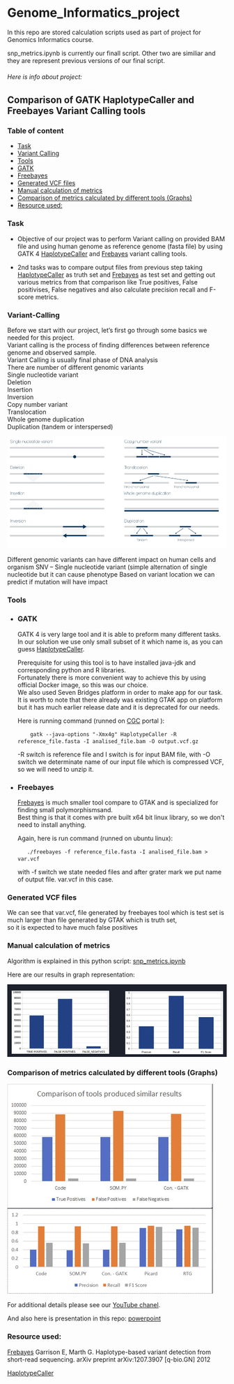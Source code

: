 # Genome_Informatics_project
In this repo are stored calculation scripts used as part of project for Genomics Informatics course.

snp_metrics.ipynb is currently our finall script. Other two are similiar and they are represent previous versions of our final script.

###### Here is info about project:

## Comparison of GATK HaplotypeCaller and Freebayes Variant Calling tools

### Table of content

* [Task](https://github.com/github-storage/Genome_Informatics_project/blob/main/README.md#task)
* [Variant Calling](https://github.com/github-storage/Genome_Informatics_project/blob/main/README.md#variant-calling)
* [Tools](https://github.com/github-storage/Genome_Informatics_project/blob/main/README.md#tools)
* [GATK](https://github.com/github-storage/Genome_Informatics_project/blob/main/README.md#gatk)
* [Freebayes](https://github.com/github-storage/Genome_Informatics_project/blob/main/README.md#freebayes)
* [Generated VCF files](https://github.com/github-storage/Genome_Informatics_project/blob/main/README.md#generated-vcf-files)
* [Manual calculation  of metrics](https://github.com/github-storage/Genome_Informatics_project/blob/main/README.md#manual-calculation-of-metrics)
* [Comparison of  metrics calculated by different tools (Graphs)](https://github.com/github-storage/Genome_Informatics_project/blob/main/README.md#comparison-of--metrics-calculated-by-different-tools-graphs)
* [Resource used:](https://github.com/github-storage/Genome_Informatics_project/blob/main/README.md#resource-used)

### Task

* Objective of our project was to perform Variant calling on provided BAM file and using human genome as reference genome (fasta file) by using GATK 4 [HaplotypeCaller](https://github.com/broadinstitute/gatk/releases) and [Frebayes](https://github.com/freebayes/freebayes) variant calling tools.

* 2nd tasks was to compare output files from previous step taking [HaplotypeCaller](https://github.com/broadinstitute/gatk/releases) as truth set and  [Frebayes](https://github.com/freebayes/freebayes) as test set and getting out various metrics from that comparison like True positives, False positivises, False negatives and also calculate precision recall and F-score metrics. 


### Variant-Calling

  Before we start with our project, let’s first go through some basics we needed for this project.<br />
  Variant calling is the process of finding differences between reference genome and observed sample. <br />
  Variant Calling is usually final phase of DNA analysis <br />
  There are number of different genomic variants <br />
  Single nucleotide variant <br />
  Deletion <br />
  Insertion <br />
  Inversion <br />
  Copy number variant  <br />
  Translocation  <br />
  Whole genome duplication  <br />
  Duplication (tandem or interspersed)  <br />
  
  
   ![variant_calling_img](./images/variant_calling.png)

  
  Different genomic variants can have different impact on human cells and organism
  SNV – Single nucleotide variant (simple alternation of single nucleotide but it can cause phenotype
  Based on variant location we can predict if mutation will have impact


### Tools
* ### GATK
  GATK 4 is very large tool and it is able to preform many different tasks. <br />                                                                                   In our solution we use only small subset of it which name is, as you can guess [HaplotypeCaller](https://github.com/broadinstitute/gatk/releases). <br />
  
  Prerequisite for using this tool is to have installed java-jdk and corresponding python and R libraries.<br />  Fortunately there is more convenient way to   achieve this by using official Docker image, so this was our choice.<br /> We also used Seven Bridges platform in order to make app for our task. It is worth to note that there already was existing GTAK app on platform but it has much earlier release date and it is deprecated for our needs.
  
  Here is running command (runned on [CGC](https://www.cancergenomicscloud.org/) portal ):
  ``` #!bin/bash
      gatk --java-options "-Xmx4g" HaplotypeCaller -R reference_file.fasta -I analised_file.bam -O output.vcf.gz
  ```
     -R switch is reference file and I switch is for input BAM file, with -O switch we determinate name of our input file which is compressed VCF, so we will need    to   unzip it.

* ### Freebayes
  [Frebayes](https://github.com/freebayes/freebayes) is much smaller tool compare to GTAK and is specialized for finding small polymorphismsand. <br /> Best thing   is that it comes with pre built x64 bit     linux    library, so we don't need to install anything. <br />

  Again, here is run command (runned on ubuntu linux):
   ``` #!bin/bash
      ./freebayes -f reference_file.fasta -I analised_file.bam > var.vcf
  ```
  with -f switch we state needed files and after grater mark we put name of output file. var.vcf in this case.
  
### Generated VCF files
   We can see that var.vcf, file generated by freebayes tool which is test set is much larger than file generated by GTAK which is truth set, <br /> so it is    expected to    have much false positives
### Manual calculation of metrics
   Algorithm is explained in this python script:  [snp_metrics.ipynb](./snp_metrics.ipynb)
   
   Here are our results in graph representation:
   
   ![algorithm_graphs_img](./images/algorithm_graphs.png)
   
   
### Comparison of  metrics calculated by different tools (Graphs)

 ![tools_metrics.png](./images/tools_metrics.png)

 For additional details please see our [YouTube chanel](https://www.youtube.com/watch?v=yEsDhHBVxRI&t=99s).
   
 And also here is presentation in this repo: [powerpoint](https://github.com/github-storage/Genome_Informatics_project/blob/main/VCF%20comparasion.pptx)

### Resource used:
[Frebayes](https://github.com/freebayes/freebayes)
Garrison E, Marth G. Haplotype-based variant detection from short-read sequencing. arXiv preprint arXiv:1207.3907 [q-bio.GN] 2012

[HaplotypeCaller](https://github.com/broadinstitute/gatk/releases)


